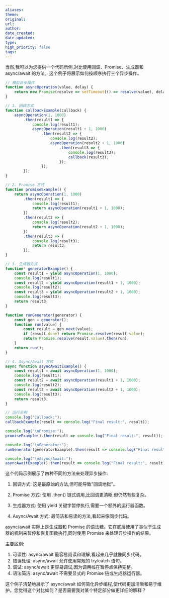 ```yaml
---
aliases: 
theme: 
original: 
url: 
author: 
date_created: 
date_updated: 
type: 
high_priority: false
tags:
---
```

当然,我可以为您提供一个代码示例,对比使用回调、Promise、生成器和 async/await 的方法。这个例子将展示如何按顺序执行三个异步操作。



```javascript
// 模拟异步操作
function asyncOperation(value, delay) {
    return new Promise(resolve => setTimeout(() => resolve(value), delay));
}

// 1. 回调方式
function callbackExample(callback) {
    asyncOperation(1, 1000)
        .then(result1 => {
            console.log(result1);
            asyncOperation(result1 + 1, 1000)
                .then(result2 => {
                    console.log(result2);
                    asyncOperation(result2 + 1, 1000)
                        .then(result3 => {
                            console.log(result3);
                            callback(result3);
                        });
                });
        });
}

// 2. Promise 方式
function promiseExample() {
    return asyncOperation(1, 1000)
        .then(result1 => {
            console.log(result1);
            return asyncOperation(result1 + 1, 1000);
        })
        .then(result2 => {
            console.log(result2);
            return asyncOperation(result2 + 1, 1000);
        })
        .then(result3 => {
            console.log(result3);
            return result3;
        });
}

// 3. 生成器方式
function* generatorExample() {
    const result1 = yield asyncOperation(1, 1000);
    console.log(result1);
    const result2 = yield asyncOperation(result1 + 1, 1000);
    console.log(result2);
    const result3 = yield asyncOperation(result2 + 1, 1000);
    console.log(result3);
    return result3;
}

function runGenerator(generator) {
    const gen = generator();
    function run(value) {
        const result = gen.next(value);
        if (result.done) return Promise.resolve(result.value);
        return Promise.resolve(result.value).then(run);
    }
    return run();
}

// 4. Async/Await 方式
async function asyncAwaitExample() {
    const result1 = await asyncOperation(1, 1000);
    console.log(result1);
    const result2 = await asyncOperation(result1 + 1, 1000);
    console.log(result2);
    const result3 = await asyncOperation(result2 + 1, 1000);
    console.log(result3);
    return result3;
}

// 运行示例
console.log("Callback:");
callbackExample(result => console.log("Final result:", result));

console.log("\nPromise:");
promiseExample().then(result => console.log("Final result:", result));

console.log("\nGenerator:");
runGenerator(generatorExample).then(result => console.log("Final result:", result));

console.log("\nAsync/Await:");
asyncAwaitExample().then(result => console.log("Final result:", result));

```

这个代码示例展示了四种不同的方法来处理异步操作:

1. 回调方式: 这是最原始的方法,但可能导致"回调地狱"。

2. Promise 方式: 使用 .then() 链式调用,比回调更清晰,但仍然有些复杂。

3. 生成器方式: 使用 yield 关键字暂停执行,需要一个额外的运行器函数。

4. Async/Await 方式: 最简洁和易读的方法,看起来像同步代码。

async/await 实际上是生成器和 Promise 的语法糖。它在底层使用了类似于生成器的机制来暂停和恢复函数执行,同时使用 Promise 来处理异步操作的结果。

主要区别:

1. 可读性: async/await 最容易阅读和理解,看起来几乎就像同步代码。
2. 错误处理: async/await 允许使用常规的 try/catch 语句。
3. 调试: async/await 更容易调试,因为调用栈在暂停点保持完整。
4. 语法简洁: async/await 不需要显式的 Promise 链或生成器运行器。

这个例子清楚地展示了 async/await 如何简化异步编程,使代码更加清晰和易于维护。您觉得这个对比如何？是否需要我对某个特定部分做更详细的解释？